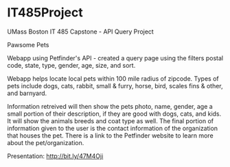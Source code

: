 # IT485Project
UMass Boston IT 485 Capstone - API Query Project

Pawsome Pets

Webapp using Petfinder's API - created a query page using the filters postal code, state, type, gender, age, size, and sort.

Webapp helps locate local pets within 100 mile radius of zipcode. Types of pets include dogs, cats, rabbit, small & furry, horse, bird, scales fins & other, and barnyard. 

Information retreived will then show the pets photo, name, gender, age a small portion of their description, if they are good with dogs, cats, and kids. It will show the animals breeds and coat type as well. The final portion of information given to the user is the contact information of the organization that houses the pet. There is a link to the Petfinder website to learn more about the pet/organization.

Presentation: http://bit.ly/47M4Oji
